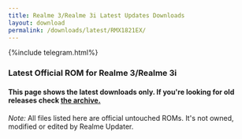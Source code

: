 ```yaml
---
title: Realme 3/Realme 3i Latest Updates Downloads
layout: download
permalink: /downloads/latest/RMX1821EX/
---
```

<script>
    $(document).ready(function () {
        loadLatest("RMX1821EX");
    });
</script>

{%include telegram.html%}

<div class="col-12 mx-auto">
    <h3 class="title bg-light p-2 rounded">Latest Official ROM for Realme 3/Realme 3i</h3>
    <h4>This page shows the latest downloads only. If you're looking for old releases check
        <a href="/downloads/archive/RMX1821EX/">the archive.</a></h4>
    <p><i>Note: </i>All files listed here are official untouched ROMs.
        It's not owned, modified or edited by Realme Updater.</p>
    <div id="downloads">
    </div>
</div>